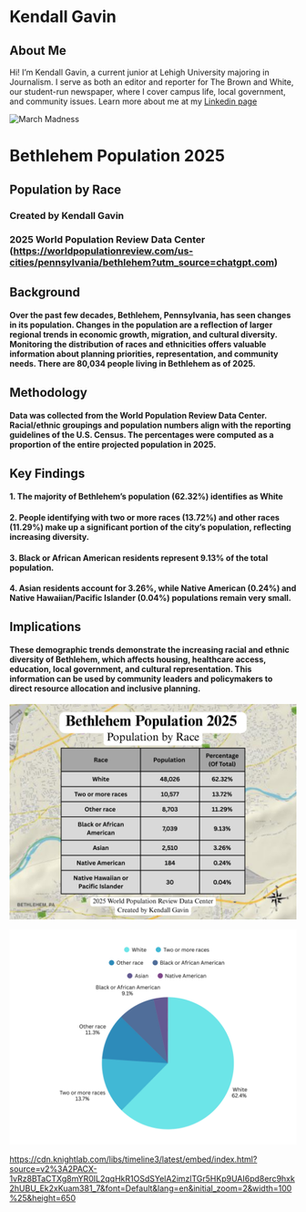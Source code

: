 # Kendall Gavin

## About Me 

Hi! I’m Kendall Gavin, a current junior at Lehigh University majoring in Journalism. I serve as both an editor and reporter for The Brown and White, our student-run newspaper, where I cover campus life, local government, and community issues.
Learn more about me at my [Linkedin page](www.linkedin.com/in/kendall-gavin)

![March Madness](https://github.com/kcg227/kcg227.github.io/blob/main/February%2028th,%202025%207.jpg?raw=true) 





# Bethlehem Population 2025


## Population by Race

### Created by Kendall Gavin
### 2025 World Population Review Data Center (https://worldpopulationreview.com/us-cities/pennsylvania/bethlehem?utm_source=chatgpt.com)  



## Background
#### Over the past few decades, Bethlehem, Pennsylvania, has seen changes in its population. Changes in the population are a reflection of larger regional trends in economic growth, migration, and cultural diversity. Monitoring the distribution of races and ethnicities offers valuable information about planning priorities, representation, and community needs. There are 80,034 people living in Bethlehem as of 2025.

## Methodology
#### Data was collected from the World Population Review Data Center. Racial/ethnic groupings and population numbers align with the reporting guidelines of the U.S. Census. The percentages were computed as a proportion of the entire projected population in 2025.

## Key Findings
#### 1. The majority of Bethlehem’s population (62.32%) identifies as White
#### 2. People identifying with two or more races (13.72%) and other races (11.29%) make up a significant portion of the city’s population, reflecting increasing diversity.
#### 3. Black or African American residents represent 9.13% of the total population.
#### 4. Asian residents account for 3.26%, while Native American (0.24%) and Native Hawaiian/Pacific Islander (0.04%) populations remain very small.

## Implications
#### These demographic trends demonstrate the increasing racial and ethnic diversity of Bethlehem, which affects housing, healthcare access, education, local government, and cultural representation. This information can be used by community leaders and policymakers to direct resource allocation and inclusive planning.



![Bethlehem Population 2025](https://github.com/kcg227/kcg227.github.io/blob/main/Race.png?raw=true)


![Bethlehem Population 2025](https://github.com/kcg227/kcg227.github.io/blob/main/Race%20(1).png?raw=true)


https://cdn.knightlab.com/libs/timeline3/latest/embed/index.html?source=v2%3A2PACX-1vRz8BTaCTXg8mYR0IL2qqHkR1OSdSYelA2imzlTGr5HKp9UAI6pd8erc9hxk2hUBU_Ek2xKuam381_7&font=Default&lang=en&initial_zoom=2&width=100%25&height=650 
